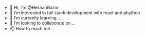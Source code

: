- 👋 Hi, I’m @HeshanRazor
- 👀 I’m interested in full stack development with react and phython
- 🌱 I’m currently learning ...
- 💞️ I’m looking to collaborate on ...
- 📫 How to reach me ...

<!---
HeshanRazor/HeshanRazor is a ✨ special ✨ repository because its `README.md` (this file) appears on your GitHub profile.
You can click the Preview link to take a look at your changes.
--->
